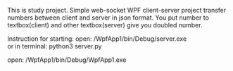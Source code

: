 This is study project. 
Simple web-socket WPF client-server project transfer numbers between client and server in json format. 
You put number to textbox(client) and other textbox(server) give you doubled number.

Instruction for starting:
open: /WpfApp1/bin/Debug/server.exe    
or
in terminal: python3 server.py

open: /WpfApp1/bin/Debug/WpfApp1.exe 
